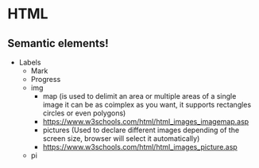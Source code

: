 # HTML
## Semantic elements!
- Labels
  - Mark
  - Progress
  - img
    - map (is used to delimit an area or multiple areas of a single image it can be as coimplex as you want, it supports rectangles circles or even polygons)
    - https://www.w3schools.com/html/html_images_imagemap.asp
    - pictures (Used to declare different images depending of the screen size, browser will select it automatically)
    - https://www.w3schools.com/html/html_images_picture.asp
  - pi
